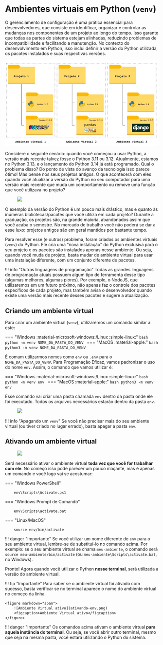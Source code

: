 # Ambientes virtuais em Python (`venv`)

O gerenciamento de configuração é uma prática essencial para desenvolvedores, que consiste em identificar, organizar e controlar as mudanças nos componentes de um projeto ao longo do tempo. Isso garante que todas as partes do sistema estejam alinhadas, reduzindo problemas de incompatibilidade e facilitando a manutenção. No contexto do desenvolvimento em Python, isso inclui definir a versão do Python utilizada, os pacotes instalados e suas respectivas versões.

![](python_venv.jpg)

Considere o seguinte cenário: quando você começou a usar Python, a versão mais recente talvez fosse o Python 3.11 ou 3.12. Atualmente, estamos no Python 3.13, e o lançamento do Python 3.14 já está programado. Qual o problema disso? Do ponto de vista do avanço da tecnologia isso parece ótimo! Mas pense nos seus projetos antigos. O que acontecerá com eles quando você atualizar a versão do Python no seu computador para uma versão mais recente que muda um comportamento ou remove uma função que você utilizava no projeto?

<figure>
  <img src="../codenotworkink.jpg" width="300" />
</figure>

O exemplo da versão do Python é um pouco mais drástico, mas e quanto às inúmeras bibliotecas/pacotes que você utiliza em cada projeto? Durante a graduação, os projetos são, na grande maioria, abandonados assim que você acaba o semestre. No mercado de trabalho você não poderá se dar a esse luxo: projetos antigos são em geral mantidos por bastante tempo.

Para resolver esse (e outros) problema, foram criados os ambientes virtuais (`venv`) do Python. Ele cria uma "nova instalação" do Python exclusiva para o seu projeto e os pacotes são instalados apenas nesse ambiente. Ou seja, quando você muda de projeto, basta mudar de ambiente virtual para usar uma instalação diferente, com um conjunto diferente de pacotes.

!!! info "Outras linguagens de programação"
    Todas as grandes linguagens de programação atuais possuem algum tipo de ferramenta desse tipo (algumas melhores, algumas piores). Por exemplo, o NodeJS, que utilizaremos em um futuro próximo, não apenas faz o controle dos pacotes específicos de cada projeto, mas também avisa o desenvolvedor quando existe uma versão mais recente desses pacotes e sugere a atualização.

## Criando um ambiente virtual


Para criar um ambiente virtual (`venv`), utilizaremos um comando similar a este:

=== "Windows :material-microsoft-windows:/Linux :simple-linux:"
    ```bash
    python -m venv NOME_DA_PASTA_DO_VENV
    ```
=== "MacOS :material-apple:"
    ```bash
    python3 -m venv NOME_DA_PASTA_DO_VENV
    ```
    
É comum utilizarmos nomes como `env` ou `.env` para o `NOME_DA_PASTA_DO_VENV`. Para Programação Eficaz, vamos padronizar o uso do nome `env`. Assim, o comando que vamos utilizar é:

=== "Windows :material-microsoft-windows:/Linux :simple-linux:"
    ```bash
    python -m venv env
    ```
=== "MacOS :material-apple:"
    ```bash
    python3 -m venv env
    ```


Esse comando vai criar uma pasta chamada `env` dentro da pasta onde ele foi executado. Todos os arquivos necessários estarão dentro da pasta `env`.

<figure>
  <img src="../env_folder.jpg" width="200" />
</figure>

!!! info "Apagando um `venv`"
    Se você não precisar mais do seu ambiente virtual (ou tiver criado no lugar errado), basta apagar a pasta `env`.

## Ativando um ambiente virtual

<figure>
  <img src="../turn-on.png" width="100" />
</figure>


Será necessário ativar o ambiente virtual **toda vez que você for trabalhar com ele**. No começo isso pode parecer um pouco maçante, mas é apenas um comando e você logo vai se acostumar:

=== "Windows PowerShell"

        env\Scripts\Activate.ps1

=== "Windows Prompt de Comando"

        env\Scripts\activate.bat

=== "Linux/MacOS"

        source env/bin/activate

!!! danger "Importante"
    Se você utilizar um nome diferente de `env` para o seu ambiente virtual, lembre-se de substituí-lo no comando acima. Por exemplo: se o seu ambiente virtual se chama `meu-ambiente`, o comando será `source meu-ambiente/bin/activate` (ou `meu-ambiente\Scripts\activate.bat`, no Windows).

Pronto! Agora quando você utilizar o Python **nesse terminal**, será utilizada a versão do ambiente virtual.

!!! tip "Importante"
    Para saber se o ambiente virtual foi ativado com sucesso, basta verificar se no terminal aparece o nome do ambiente virtual no começo da linha.

    <figure markdown="span">
        ![Ambiente Virtual ativo](ativando-env.png)
        <figcaption>Ambiente Virtual ativo</figcaption>
    </figure>

!!! danger "Importante"
    Os comandos acima ativam o ambiente virtual **para aquela instância do terminal**. Ou seja, se você abrir outro terminal, mesmo que seja na mesma pasta, você estará utilizando o Python do sistema.
